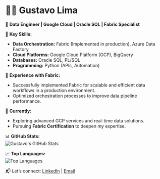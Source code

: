 # 👨‍💻 Gustavo Lima  

🚀 **Data Engineer | Google Cloud | Oracle SQL | Fabric Specialist**  

🔹 **Key Skills:**  
- **Data Orchestration:** Fabric (Implemented in production), Azure Data Factory  
- **Cloud Platforms:** Google Cloud Platform (GCP), BigQuery  
- **Databases:** Oracle SQL, PL/SQL  
- **Programming:** Python (APIs, Automation)  

🔹 **Experience with Fabric:**  
- Successfully implemented Fabric for scalable and efficient data workflows in a production environment.  
- Optimized orchestration processes to improve data pipeline performance.  

🔹 **Currently:**  
- Exploring advanced GCP services and real-time data solutions.  
- Pursuing **Fabric Certification** to deepen my expertise.  

📊 **GitHub Stats:**  
![Gustavo's GitHub Stats](https://github-readme-stats.vercel.app/api?username=gustavolima007&show_icons=true&theme=merko)  

📈 **Top Languages:**  
![Top Languages](https://github-readme-stats.vercel.app/api/top-langs/?username=gustavolima007&layout=compact&theme=merko)  

📬 Let’s connect: [LinkedIn](https://linkedin.com/in/gustavo-lima-007) | [Email](mailto:adm.gustavo.lima@live.com)
